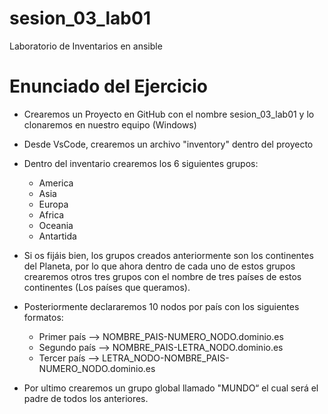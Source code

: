 # sesion_03_lab01
Laboratorio de Inventarios en ansible

# Enunciado del Ejercicio
- Crearemos un Proyecto en GitHub con el nombre sesion_03_lab01 y lo clonaremos en nuestro equipo (Windows)
- Desde VsCode, crearemos un archivo "inventory" dentro del proyecto
- Dentro del inventario crearemos los 6 siguientes grupos:
	- America
	- Asia
	- Europa
	- Africa
	- Oceania
	- Antartida

- Si os fijáis bien, los grupos creados anteriormente son los continentes del Planeta, por lo que ahora dentro de cada uno de estos grupos crearemos otros tres grupos con el nombre de tres países de estos continentes (Los países que queramos).

- Posteriormente declararemos 10 nodos por país con los siguientes formatos:
	- Primer país --> NOMBRE_PAIS-NUMERO_NODO.dominio.es
	- Segundo país --> NOMBRE_PAIS-LETRA_NODO.dominio.es
	- Tercer país --> LETRA_NODO-NOMBRE_PAIS-NUMERO_NODO.dominio.es

- Por ultimo crearemos un grupo global llamado "MUNDO“ el cual será el padre de todos los anteriores.
